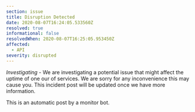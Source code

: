 ```yaml
---
section: issue
title: Disruption Detected
date: 2020-08-07T16:24:05.533560Z
resolved: true
informational: false
resolvedWhen: 2020-08-07T16:25:05.953450Z
affected:
  - API
severity: disrupted
---
```

*Investigating* - We are investigating a potential issue that might affect the uptime of one our of services. We are sorry for any inconvenience this may cause you. This incident post will be updated once we have more information.

This is an automatic post by a monitor bot.
        